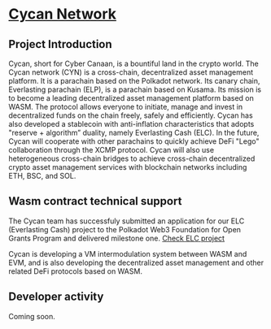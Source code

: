 # [Cycan Network](https://cycan.network/)

## Project Introduction

Cycan, short for Cyber Canaan, is a bountiful land in the crypto world.
The Cycan network (CYN) is a cross-chain, decentralized asset management platform. It is a parachain based on the Polkadot network. Its canary chain, Everlasting parachain (ELP), is a parachain based on Kusama. Its mission is to become a leading decentralized asset management platform based on WASM. The protocol allows everyone to initiate, manage and invest in decentralized funds on the chain freely, safely and efficiently.
Cycan has also developed a stablecoin with anti-inflation characteristics that adopts "reserve + algorithm” duality, namely Everlasting Cash (ELC). In the future, Cycan will cooperate with other parachains to quickly achieve DeFi "Lego" collaboration through the XCMP protocol. Cycan will also use heterogeneous cross-chain bridges to achieve cross-chain decentralized crypto asset management services with blockchain networks including ETH, BSC, and SOL.

## Wasm contract technical support

The Cycan team has successfuly submitted an application for our ELC (Everlasting Cash) project to the Polkadot Web3 Foundation for Open Grants Program and delivered milestone one.
[Check ELC project](https://github.com/CycanTech/ELC)

Cycan is developing a VM intermodulation system between WASM and EVM, and is also developing the decentralized asset management and other related DeFi protocols based on WASM.

## Developer activity

Coming soon.
